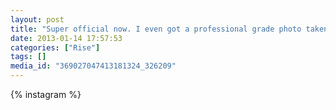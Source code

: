 ```yaml
---
layout: post
title: "Super official now. I even got a professional grade photo taken by @missfelony."
date: 2013-01-14 17:57:53
categories: ["Rise"]
tags: []
media_id: "369027047413181324_326209"
---
```


{% instagram %}
